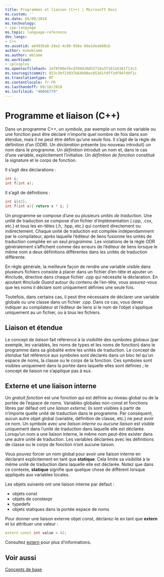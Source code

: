```yaml
---
title: Programmes et liaison (C++) | Microsoft Docs
ms.custom: ''
ms.date: 04/09/2018
ms.technology:
- cpp-language
ms.topic: language-reference
dev_langs:
- C++
ms.assetid: a6493ba0-24e2-4c89-956e-9da1dea660cb
author: mikeblome
ms.author: mblome
ms.workload:
- cplusplus
ms.openlocfilehash: 2ef0f08efbcdf09420d53710a3f16326381f13c3
ms.sourcegitcommit: 913c3bf23937b64b90ac05181fdff3df947d9f1c
ms.translationtype: MT
ms.contentlocale: fr-FR
ms.lasthandoff: 09/18/2018
ms.locfileid: "46056779"
---
```

# <a name="program-and-linkage-c"></a>Programme et liaison (C++)

Dans un programme C++, un *symbole*, par exemple un nom de variable ou une fonction peut être déclaré n’importe quel nombre de fois dans son étendue, mais il ne peut être défini qu’une seule fois. Il s’agit de la règle de définition d’un (ODR). Un *déclaration* présente (ou nouveau introduit) un nom dans le programme. Un *définition* introduit un nom et, dans le cas d’une variable, explicitement l’initialise. Un *définition de fonction* constitué la signature et le corps de fonction.

Il s’agit des déclarations :

```cpp
int i;
int f(int x);
```

Il s’agit de définitions :

```cpp
int i{42};
int f(int x){ return x * i; }
```

Un programme se compose d’une ou plusieurs *unités de traduction*. Une unité de traduction se compose d’un fichier d’implémentation (.cpp, .cxx, etc.) et tous les en-têtes (.h, .hpp, etc.) qui contient directement ou indirectement. Chaque unité de traduction est compilée indépendamment par le compilateur, après laquelle l’éditeur de liens fusionne les unités de traduction compilée en un seul *programme*. Les violations de la règle ODR généralement s’affichent comme des erreurs de l’éditeur de liens lorsque le même nom a deux définitions différentes dans les unités de traduction différente.

En règle générale, la meilleure façon de rendre une variable visible dans plusieurs fichiers consiste à placer dans un fichier d’en-tête et ajouter un #include, directive dans chaque fichier .cpp qui nécessite la déclaration. En ajoutant *#include Guard* autour du contenu de l’en-tête, vous assurez-vous que les noms il déclare sont uniquement définies une seule fois.

Toutefois, dans certains cas, il peut être nécessaire de déclarer une variable globale ou une classe dans un fichier .cpp. Dans ce cas, vous devez indiquer au compilateur et l’éditeur de liens si le nom de l’objet s’applique uniquement au un fichier, ou à tous les fichiers.

## <a name="linkage-vs-scope"></a>Liaison et étendue

Le concept de *liaison* fait référence à la visibilité des symboles globaux (par exemple, les variables, les noms de types et les noms de fonction) dans le programme dans sa globalité entre les unités de traduction. Le concept de *étendue* fait référence aux symboles sont déclarés dans un bloc tel qu’un espace de noms, la classe ou le corps de la fonction. Ces symboles sont visibles uniquement dans la portée dans laquelle elles sont définies ; le concept de liaison ne s’applique pas à eux.

## <a name="external-vs-internal-linkage"></a>Externe et une liaison interne

Un *gratuit fonction* est une fonction qui est définie au niveau global ou de la portée de l’espace de noms. Variables globales non-const et fonctions libres par défaut ont *une liaison externe*; ils sont visibles à partir de n’importe quelle unité de traduction dans le programme. Par conséquent, aucun autre objet global (variable, définition de classe, etc.) ne peut avoir ce nom. Un symbole avec *une liaison interne* ou *aucune liaison* est visible uniquement dans l’unité de traduction dans laquelle elle est déclarée. Lorsqu’un nom a une liaison interne, le même nom peut-être exister dans une autre unité de traduction. Les variables déclarées avec les définitions de classe ou le corps de fonction n’ont aucune liaison.

Vous pouvez forcer un nom global pour avoir une liaison interne en déclarant explicitement en tant que **statique**. Cela limite sa visibilité à la même unité de traduction dans laquelle elle est déclarée. Notez que dans ce contexte, **statique** signifie que quelque chose de différent lorsque appliqués aux variables locales.

Les objets suivants ont une liaison interne par défaut :
- objets const
- objets de constexpr
- typedefs
- objets statiques dans la portée espace de noms

Pour donner une liaison externe objet const, déclarez-le en tant que **extern** et lui attribuer une valeur :

```cpp
extern const int value = 42;
```

Consultez [extern](extern-cpp.md) pour plus d’informations.

## <a name="see-also"></a>Voir aussi

[Concepts de base](../cpp/basic-concepts-cpp.md)